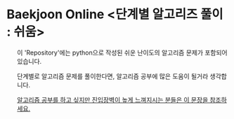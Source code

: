 <h1>Baekjoon Online &lt;단계별 알고리즈 풀이 : 쉬움&gt;</h1>
<ul>
<p>이 'Repository'에는 python으로 작성된 쉬운 난이도의 알고리즘 문제가 포함되어 있습니다.</p>
<p>단계별로 알고리즘 문제를 풀이한다면, 알고리즘 공부에 많은 도움이 될거라 생각합니다.</p>
<a href="http://www.acmicpc.net"><p>알고리즘 공부를 하고 싶지만 진입장벽이 높게 느껴지시는 분들은 이 문장을 참조하세요.</p></a>
</ul>
